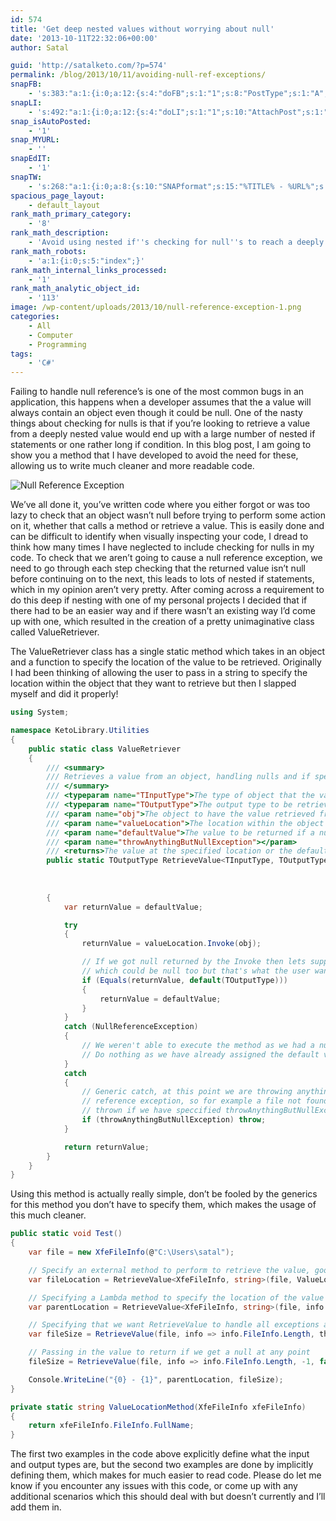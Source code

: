 ```yaml
---
id: 574
title: 'Get deep nested values without worrying about null'
date: '2013-10-11T22:32:06+00:00'
author: Satal

guid: 'http://satalketo.com/?p=574'
permalink: /blog/2013/10/11/avoiding-null-ref-exceptions/
snapFB:
    - 's:383:"a:1:{i:0;a:12:{s:4:"doFB";s:1:"1";s:8:"PostType";s:1:"A";s:10:"AttachPost";s:1:"1";s:10:"SNAPformat";s:51:"New post (%TITLE%) has been published on %SITENAME%";s:11:"isPrePosted";s:1:"1";s:8:"isPosted";s:1:"1";s:4:"pgID";s:27:"605595058_10151612403940059";s:5:"pDate";s:19:"2013-10-11 22:32:09";s:9:"isAutoImg";s:1:"A";s:8:"imgToUse";b:0;s:9:"isAutoURL";s:1:"A";s:8:"urlToUse";b:0;}}";'
snapLI:
    - 's:492:"a:1:{i:0;a:12:{s:4:"doLI";s:1:"1";s:10:"AttachPost";s:1:"1";s:10:"SNAPformat";s:41:"New post has been published on %SITENAME%";s:11:"SNAPformatT";s:18:"New Post - %TITLE%";s:11:"isPrePosted";s:1:"1";s:8:"isPosted";s:1:"1";s:4:"pgID";s:123:"http://www.linkedin.com/updates?discuss=&amp;scope=25932443&amp;stype=M&amp;topic=5794559870590021632&amp;type=U&amp;a=qwkQ";s:5:"pDate";s:19:"2013-10-11 22:32:11";s:9:"isAutoImg";s:1:"A";s:8:"imgToUse";b:0;s:9:"isAutoURL";s:1:"A";s:8:"urlToUse";b:0;}}";'
snap_isAutoPosted:
    - '1'
snap_MYURL:
    - ''
snapEdIT:
    - '1'
snapTW:
    - 's:268:"a:1:{i:0;a:8:{s:10:"SNAPformat";s:15:"%TITLE% - %URL%";s:8:"attchImg";s:1:"1";s:9:"isAutoImg";s:1:"A";s:8:"imgToUse";s:0:"";s:9:"msgFormat";s:59:"New post (%TITLE%) has been published on %SITENAME% - %URL%";s:9:"isAutoURL";s:1:"A";s:8:"urlToUse";s:0:"";s:2:"do";i:0;}}";'
spacious_page_layout:
    - default_layout
rank_math_primary_category:
    - '8'
rank_math_description:
    - 'Avoid using nested if''s checking for null''s to reach a deeply nested object with this rather simple function.'
rank_math_robots:
    - 'a:1:{i:0;s:5:"index";}'
rank_math_internal_links_processed:
    - '1'
rank_math_analytic_object_id:
    - '113'
image: /wp-content/uploads/2013/10/null-reference-exception-1.png
categories:
    - All
    - Computer
    - Programming
tags:
    - 'C#'
---
```


Failing to handle null reference’s is one of the most common bugs in an application, this happens when a developer assumes that the a value will always contain an object even though it could be null. One of the nasty things about checking for nulls is that if you’re looking to retrieve a value from a deeply nested value would end up with a large number of nested if statements or one rather long if condition. In this blog post, I am going to show you a method that I have developed to avoid the need for these, allowing us to write much cleaner and more readable code.

![Null Reference Exception](https://samjenkins.com/wp-content/uploads/2013/10/null-reference-exception.png)

We’ve all done it, you’ve written code where you either forgot or was too lazy to check that an object wasn’t null before trying to perform some action on it, whether that calls a method or retrieve a value. This is easily done and can be difficult to identify when visually inspecting your code, I dread to think how many times I have neglected to include checking for nulls in my code. To check that we aren’t going to cause a null reference exception, we need to go through each step checking that the returned value isn’t null before continuing on to the next, this leads to lots of nested if statements, which in my opinion aren’t very pretty. After coming across a requirement to do this deep if nesting with one of my personal projects I decided that if there had to be an easier way and if there wasn’t an existing way I’d come up with one, which resulted in the creation of a pretty unimaginative class called ValueRetriever.

The ValueRetriever class has a single static method which takes in an object and a function to specify the location of the value to be retrieved. Originally I had been thinking of allowing the user to pass in a string to specify the location within the object that they want to retrieve but then I slapped myself and did it properly!

```csharp
using System;

namespace KetoLibrary.Utilities
{
    public static class ValueRetriever
    {
        /// <summary>
        /// Retrieves a value from an object, handling nulls and if specified all other exceptions
        /// </summary>
        /// <typeparam name="TInputType">The type of object that the value is going to be retrieved from</typeparam>
        /// <typeparam name="TOutputType">The output type to be retrieved</typeparam>
        /// <param name="obj">The object to have the value retrieved from</param>
        /// <param name="valueLocation">The location within the object that we want value from</param>
        /// <param name="defaultValue">The value to be returned if a null is encountered, if not specified then it is the default for TOutputType</param>
        /// <param name="throwAnythingButNullException"></param>
        /// <returns>The value at the specified location or the default value of TOutputType</returns>
        public static TOutputType RetrieveValue<TInputType, TOutputType>(TInputType obj,
                                                                         Func<TInputType, TOutputType> valueLocation,
                                                                         TOutputType defaultValue = default(TOutputType),
                                                                         bool throwAnythingButNullException = true)
        {
            var returnValue = defaultValue;

            try
            {
                returnValue = valueLocation.Invoke(obj);

                // If we got null returned by the Invoke then lets supply the default value
                // which could be null too but that's what the user wants
                if (Equals(returnValue, default(TOutputType)))
                {
                    returnValue = defaultValue;
                }
            }
            catch (NullReferenceException)
            {
                // We weren't able to execute the method as we had a null somewhere in there
                // Do nothing as we have already assigned the default value to returnValue
            }
            catch
            {
                // Generic catch, at this point we are throwing anything that isn't a null
                // reference exception, so for example a file not found excception will be
                // thrown if we have speccified throwAnythingButNullException to true.
                if (throwAnythingButNullException) throw;
            }

            return returnValue;
        }
    }
}
```

Using this method is actually really simple, don’t be fooled by the generics for this method you don’t have to specify them, which makes the usage of this much cleaner.

```csharp
public static void Test()
{
    var file = new XfeFileInfo(@"C:\Users\satal");

    // Specify an external method to perform to retrieve the value, good if you need to do a bit more complex processing
    var fileLocation = RetrieveValue<XfeFileInfo, string>(file, ValueLocationMethod);

    // Specifying a Lambda method to specify the location of the value
    var parentLocation = RetrieveValue<XfeFileInfo, string>(file, info => info.FileInfo.Directory.Parent.FullName);

    // Specifying that we want RetrieveValue to handle all exceptions and return the default value
    var fileSize = RetrieveValue(file, info => info.FileInfo.Length, throwAnythingButNullException: false);

    // Passing in the value to return if we get a null at any point
    fileSize = RetrieveValue(file, info => info.FileInfo.Length, -1, false);

    Console.WriteLine("{0} - {1}", parentLocation, fileSize);
}

private static string ValueLocationMethod(XfeFileInfo xfeFileInfo)
{
    return xfeFileInfo.FileInfo.FullName;
}
```

The first two examples in the code above explicitly define what the input and output types are, but the second two examples are done by implicitly defining them, which makes for much easier to read code. Please do let me know if you encounter any issues with this code, or come up with any additional scenarios which this should deal with but doesn’t currently and I’ll add them in.